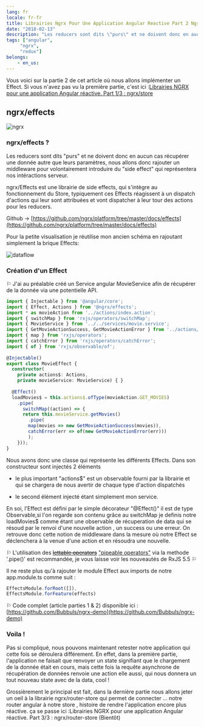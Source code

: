 ```yaml
---
lang: fr
locale: fr-fr
title: Librairies Ngrx Pour Une Application Angular Reactive Part 2 Ngrx Effects
date: "2018-02-13"
description: "Les reducers sont dits \"purs\" et ne doivent donc en aucun cas récupérer une donnée autre que leurs paramètres, nous allons donc rajouter un middleware pour volontairement introduire du \"side effect\" qui représentera nos intéractions serveur. ngrx/Effects est une librairie de side effects...."
tags: ["angular",
     "ngrx",
     "redux"]
belongs: 
	- en_us: 
---
```


Vous voici sur la partie 2 de cet article où nous allons implémenter un Effect. Si vous n'avez pas vu la première partie, c'est ici :[Librairies NGRX pour une application Angular réactive. Part 1/3 : ngrx/store](https://www.kevinalbrecht.dev/fr/blog/librairies-ngrx-pour-une-application-angular-reactive-part-1-ngrx-store/)


## ngrx/effects


![ngrx](/images/ngrx.png)

### ngrx/effects ?


Les reducers sont dits "purs" et ne doivent donc en aucun cas récupérer une donnée autre que leurs paramètres, nous allons donc rajouter un middleware pour volontairement introduire du "side effect" qui représentera nos intéractions serveur.

ngrx/Effects est une librairie de side effects, qui s'intègre au fonctionnement du Store, typiquement ces Effects réagissent à un dispatch d'actions qui leur sont attribuées et vont dispatcher à leur tour des actions pour les reducers.

Github →  [https://github.com/ngrx/platform/tree/master/docs/effects](https://github.com/ngrx/platform/tree/master/docs/effects)

Pour la petite visualisation je réutilise mon ancien schéma en rajoutant simplement la brique Effects:

![dataflow](/images/ngrx2-dataflow.png)


### Création d'un Effect


 ⚐ J'ai au préalable créé un Service angular MovieService afin de récupérer de la donnée via une potentielle API.

```ts
import { Injectable } from '@angular/core';
import { Effect, Actions } from '@ngrx/effects';
import * as movieAction from '../actions/index.action';
import { switchMap } from 'rxjs/operators/switchMap';
import { MovieService } from '../../services/movie.service';
import { GetMovieActionSuccess, GetMovieActionError } from '../actions/index.action';
import { map } from 'rxjs/operators';
import { catchError } from 'rxjs/operators/catchError';
import { of } from 'rxjs/observable/of';
 
@Injectable()
export class MovieEffect {
  constructor(
    private actions$: Actions,
    private movieService: MovieService) { }
 
  @Effect()
  loadMovies$ = this.actions$.ofType(movieAction.GET_MOVIES)
    .pipe(
      switchMap((action) => {
      return this.movieService.getMovies()
        .pipe(
        map(movies => new GetMovieActionSuccess(movies)),
        catchError(err => of(new GetMovieActionError(err)))
        );
    }));
}
```

Nous avons donc une classe qui représente les différents Effects. Dans son constructeur sont injectés 2 éléments

 - le plus important "actions$" est un observable fourni par la librairie et qui se chargera de nous avertir de chaque type d'action dispatchés

 - le second élément injecté étant simplement mon service.

En soi, l'Effect est défini par le simple décorateur "@Effect()" il est de type Observable<Action>,si l'on regarde son contenu grâce au switchMap je definis notre loadMovies$ comme étant une observable de récuperation de data qui se résoud par le renvoi d'une nouvelle action , un success ou une erreur.
On retrouve donc cette notion de middleware dans la mesure où notre Effect se déclenchera à la venue d'une action et en résoudra une nouvelle.

⚐ L'utilisation des [~~lettable operators~~](https://github.com/ReactiveX/rxjs/blob/master/doc/lettable-operators.md)   ["pipeable operators"](https://github.com/ReactiveX/rxjs/blob/master/doc/pipeable-operators.md) via la methode '.pipe()' est recommandée, je vous laisse voir les nouveautés de RxJS 5.5  ⚐

Il ne reste plus qu'à rajouter le module Effect aux imports de notre app.module.ts comme suit :

```ts
EffectsModule.forRoot([]),
EffectsModule.forFeature(effects)
```

⚐ Code complet (article parties 1 & 2) disponible ici : [https://github.com/Bubbuls/ngrx-demo](https://github.com/Bubbuls/ngrx-demo)

### Voila !


Pas si compliqué, nous pouvons maintenant retester notre application qui cette fois se déroulera différement.
En effet, dans la première partie, l'application ne faisait que renvoyer un state signifiant que le chargement de la donnée était en cours, mais cette fois la requête asynchrone de récupération de données renvoie une action elle aussi, qui nous donnera un tout nouveau state avec de la data, cool !

Grossièrement le principal est fait, dans la dernière partie nous allons jeter un oeil à la librairie ngrx/router-store qui permet de connecter ... notre router angular à notre store , histoire de rendre l'application encore plus réactive. ça se passe ici :Librairies NGRX pour une application Angular réactive. Part 3/3 : ngrx/router-store (Bientôt)


